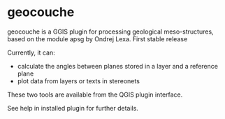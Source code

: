 # geocouche
geocouche is a GGIS plugin for processing geological meso-structures, based on the module apsg by Ondrej Lexa. 
First stable release

Currently, it can:
 - calculate the angles between planes stored in a layer and a reference plane
 - plot data from layers or texts in stereonets

These two tools are available from the QGIS plugin interface.

See help in installed plugin for further details. 
